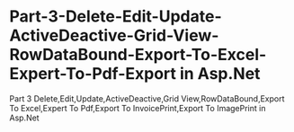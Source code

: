 # Part-3-Delete-Edit-Update-ActiveDeactive-Grid-View-RowDataBound-Export-To-Excel-Expert-To-Pdf-Export in Asp.Net
Part 3 Delete,Edit,Update,ActiveDeactive,Grid View,RowDataBound,Export To Excel,Expert To Pdf,Export To InvoicePrint,Export To ImagePrint in Asp.Net
